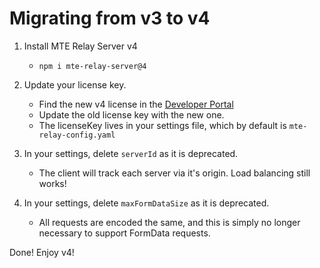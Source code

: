 # Migrating from v3 to v4

1. Install MTE Relay Server v4

   - `npm i mte-relay-server@4`

2. Update your license key.

   - Find the new v4 license in the [Developer Portal](https://developers.eclypses.com)
   - Update the old license key with the new one.
   - The licenseKey lives in your settings file, which by default is `mte-relay-config.yaml`

3. In your settings, delete `serverId` as it is deprecated.

   - The client will track each server via it's origin. Load balancing still works!

4. In your settings, delete `maxFormDataSize` as it is deprecated.

   - All requests are encoded the same, and this is simply no longer necessary to support FormData requests.

Done! Enjoy v4!
